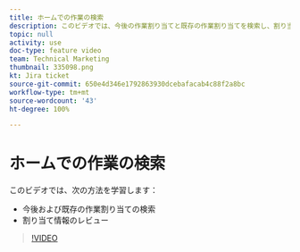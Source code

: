 ```yaml
---
title: ホームでの作業の検索
description: このビデオでは、今後の作業割り当てと既存の作業割り当てを検索し、割り当て情報をレビューする方法について説明します。
topic: null
activity: use
doc-type: feature video
team: Technical Marketing
thumbnail: 335098.png
kt: Jira ticket
source-git-commit: 650e4d346e1792863930dcebafacab4c88f2a8bc
workflow-type: tm+mt
source-wordcount: '43'
ht-degree: 100%

---
```


# ホームでの作業の検索

このビデオでは、次の方法を学習します：

* 今後および既存の作業割り当ての検索
* 割り当て情報のレビュー

>[!VIDEO](https://video.tv.adobe.com/v/335098/?quality=12&learn=on)
